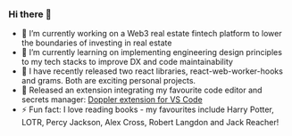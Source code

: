 ### Hi there 👋

- 🔭 I’m currently working on a Web3 real estate fintech platform to lower the boundaries of investing in real estate
- 🌱 I’m currently learning on implementing engineering design principles to my tech stacks to improve DX and code maintainability
- 🚀 I have recently released two react libraries, react-web-worker-hooks and grams. Both are exciting personal projects.
- 🎉 Released an extension integrating my favourite code editor and secrets manager: [Doppler extension for VS Code](https://marketplace.visualstudio.com/items?itemName=HamzaKV.doppler-extension)
- ⚡ Fun fact: I love reading books - my favourites include Harry Potter, LOTR, Percy Jackson, Alex Cross, Robert Langdon and Jack Reacher!

